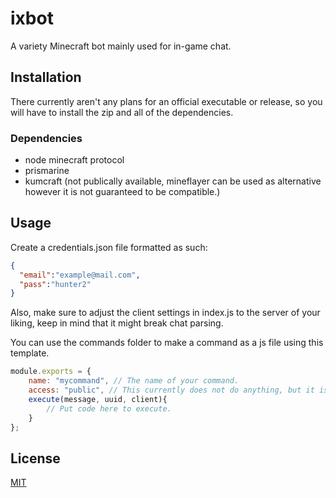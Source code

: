# ixbot

A variety Minecraft bot mainly used for in-game chat.

## Installation

There currently aren't any plans for an official executable or release, so you will have to install the zip and all of the dependencies.

### Dependencies

- node minecraft protocol
- prismarine
- kumcraft (not publically available, mineflayer can be used as alternative however it is not guaranteed to be compatible.)

## Usage

Create a credentials.json file formatted as such:
```json
{
  "email":"example@mail.com",
  "pass":"hunter2"
}
```
Also, make sure to adjust the client settings in index.js to the server of your liking, keep in mind that it might break chat parsing.

You can use the commands folder to make a command as a js file using this template.
```js
module.exports = {
    name: "mycommand", // The name of your command.
    access: "public", // This currently does not do anything, but it is planned to be given functionality.
    execute(message, uuid, client){
        // Put code here to execute.
    }
};
```

## License
[MIT](https://choosealicense.com/licenses/mit/)
